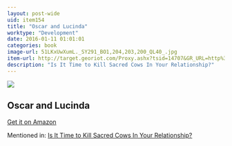 ```yaml
---
layout: post-wide
uid: item154
title: "Oscar and Lucinda"
worktype: "Development"
date: 2016-01-11 01:01:01
categories: book
image-url: 51LKxUwXumL._SY291_BO1,204,203,200_QL40_.jpg
item-url: http://target.georiot.com/Proxy.ashx?tsid=14707&GR_URL=http%3A%2F%2Fwww.amazon.com%2FOscar-Lucinda-Peter-Carey%2Fdp%2F0679777504%2F
description: "Is It Time to Kill Sacred Cows In Your Relationship?"
---
```

<a href="http://target.georiot.com/Proxy.ashx?tsid=14707&GR_URL=http%3A%2F%2Fwww.amazon.com%2FOscar-Lucinda-Peter-Carey%2Fdp%2F0679777504%2F" target="blank"><img src="../../../../img/thumbs/51LKxUwXumL._SY291_BO1,204,203,200_QL40_.jpg" class="prod-img"></a>
<h2>Oscar and Lucinda</h2>
<p><a href="http://target.georiot.com/Proxy.ashx?tsid=14707&GR_URL=http%3A%2F%2Fwww.amazon.com%2FOscar-Lucinda-Peter-Carey%2Fdp%2F0679777504%2F" target="blank">Get it on Amazon</a><p>
<p>Mentioned in: <a href="http://fourhourworkweek.com/2015/05/20/google-x/comment-page-3/" target="blank">Is It Time to Kill Sacred Cows In Your Relationship?</a></p>
